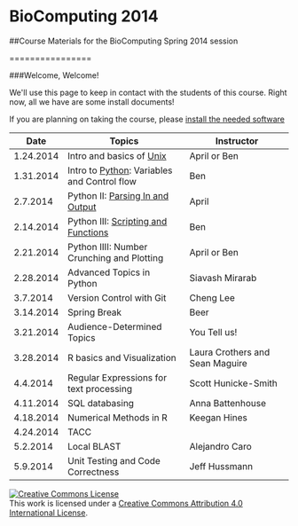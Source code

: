 # BioComputing 2014
##Course Materials for the BioComputing Spring 2014 session

================


###Welcome, Welcome!

We'll use this page to keep in contact with the students of this course. Right now, all we have are some install documents!

If you are planning on taking the course, please [install the needed software](https://github.com/wrightaprilm/BioComputing2014/blob/master/install.md)

|Date | Topics | Instructor | 
|-----|-----|-----|
|1.24.2014	| Intro and basics of [Unix](https://github.com/wrightaprilm/BioComputing2014/tree/master/lesson_1) 	|April or Ben |	
|1.31.2014	| Intro to [Python](https://github.com/wrightaprilm/BioComputing2014/tree/master/lesson_2): Variables and Control flow |Ben |	
|2.7.2014	| Python II: [Parsing In and Output](https://github.com/wrightaprilm/BioComputing2014/tree/master/lesson_3)	|	April |
|2.14.2014	| Python III: [Scripting and Functions](https://github.com/wrightaprilm/BioComputing2014/tree/master/lesson_4) |	 Ben|	
|2.21.2014	| Python IIII: Number Crunching and Plotting 	|April or Ben |	
|2.28.2014      | Advanced Topics in Python	| Siavash Mirarab |
|3.7.2014	|Version Control with Git	| Cheng Lee  |
|3.14.2014	|Spring Break			| Beer |
|3.21.2014	|Audience-Determined Topics	| You Tell us!|
|3.28.2014	|R basics and Visualization	| Laura Crothers and Sean Maguire |
|4.4.2014	|Regular Expressions for text processing	| Scott Hunicke-Smith |
|4.11.2014	|SQL databasing			| Anna Battenhouse |
|4.18.2014	|Numerical Methods in R		| Keegan Hines |
|4.24.2014	|TACC	 			| |
|5.2.2014	| Local BLAST			| Alejandro Caro |
|5.9.2014	| Unit Testing and Code Correctness	| Jeff Hussmann |

<a rel="license" href="http://creativecommons.org/licenses/by/4.0/"><img alt="Creative Commons License" style="border-width:0" src="http://i.creativecommons.org/l/by/4.0/88x31.png" /></a><br />This work is licensed under a <a rel="license" href="http://creativecommons.org/licenses/by/4.0/">Creative Commons Attribution 4.0 International License</a>.
